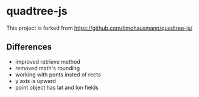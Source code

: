 # quadtree-js

This project is forked from https://github.com/timohausmann/quadtree-js/

## Differences

* improved retrieve method
* removed math's rounding
* working with ponts insted of rects
* y axis is upward
* point object has lat and lon fields
